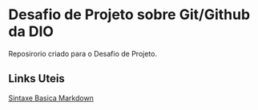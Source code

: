 # Desafio de Projeto sobre Git/Github da DIO
Reposirorio criado para o Desafio de Projeto.

## Links Uteis
[Sintaxe Basica Markdown]( https://www.markdownguide.org/basic-syntax/)
